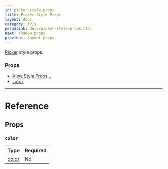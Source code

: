 ```yaml
---
id: picker-style-props
title: Picker Style Props
layout: docs
category: APIs
permalink: docs/picker-style-props.html
next: shadow-props
previous: layout-props
---
```


[Picker](docs/picker.html) style props.

### Props

- [View Style Props...](docs/view-style-props.html)
- [`color`](docs/picker-style-props.html#color)



---

# Reference

## Props

### `color`



| Type | Required |
| - | - |
| [color](docs/color.html) | No |
